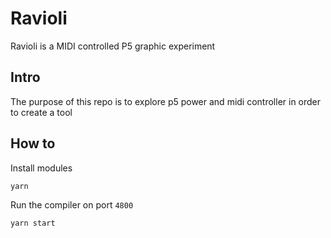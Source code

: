 # Ravioli
Ravioli is a MIDI controlled P5 graphic experiment

## Intro 
The purpose of this repo is to explore p5 power and midi controller in order to create a tool 

## How to
Install modules 
```
yarn 
```
Run the compiler on port `4800`
```
yarn start
```



